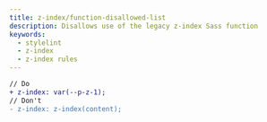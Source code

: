 ```yaml
---
title: z-index/function-disallowed-list
description: Disallows use of the legacy z-index Sass function
keywords:
  - stylelint
  - z-index
  - z-index rules
---
```


```diff
// Do
+ z-index: var(--p-z-1);
// Don't
- z-index: z-index(content);
```
